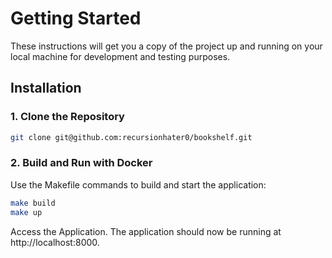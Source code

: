 # Getting Started

These instructions will get you a copy of the project up and running on your local machine for development and testing purposes.

## Installation
### 1. Clone the Repository

```bash
git clone git@github.com:recursionhater0/bookshelf.git
```
### 2. Build and Run with Docker

Use the Makefile commands to build and start the application:

```bash
make build
make up
```
Access the Application. The application should now be running at http://localhost:8000.